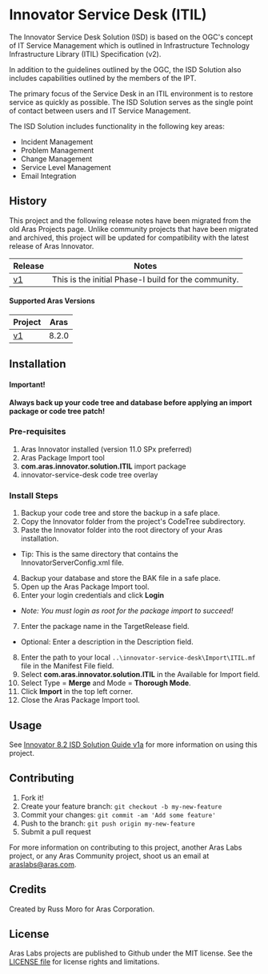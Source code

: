 # Innovator Service Desk (ITIL)

The Innovator Service Desk Solution (ISD) is based on the OGC's concept of IT Service Management which is outlined in Infrastructure Technology Infrastructure Library (ITIL) Specification (v2).

In addition to the guidelines outlined by the OGC, the ISD Solution also includes capabilities outlined by the members of the IPT.

The primary focus of the Service Desk in an ITIL environment is to restore service as quickly as possible. The ISD Solution serves as the single point of contact between users and IT Service Management.

The ISD Solution includes functionality in the following key areas:

* Incident Management
* Problem Management
* Change Management
* Service Level Management
* Email Integration

## History

This project and the following release notes have been migrated from the old Aras Projects page. Unlike community projects that have been migrated and archived, this project will be updated for compatibility with the latest release of Aras Innovator.

Release | Notes
--------|--------
[v1](https://github.com/ArasLabs/innovator-service-desk/releases/tag/v1) | This is the initial Phase-I build for the community.

#### Supported Aras Versions

Project | Aras
--------|------
[v1](https://github.com/ArasLabs/innovator-service-desk/releases/tag/v1) | 8.2.0

## Installation

#### Important!
**Always back up your code tree and database before applying an import package or code tree patch!**

### Pre-requisites

1. Aras Innovator installed (version 11.0 SPx preferred)
2. Aras Package Import tool
3. **com.aras.innovator.solution.ITIL** import package
4. innovator-service-desk code tree overlay

### Install Steps

1. Backup your code tree and store the backup in a safe place.
2. Copy the Innovator folder from the project's CodeTree subdirectory.
3. Paste the Innovator folder into the root directory of your Aras installation.
  * Tip: This is the same directory that contains the InnovatorServerConfig.xml file.
4. Backup your database and store the BAK file in a safe place.
5. Open up the Aras Package Import tool.
6. Enter your login credentials and click **Login**
  * _Note: You must login as root for the package import to succeed!_
7. Enter the package name in the TargetRelease field.
  * Optional: Enter a description in the Description field.
8. Enter the path to your local `..\innovator-service-desk\Import\ITIL.mf` file in the Manifest File field.
9. Select **com.aras.innovator.solution.ITIL** in the Available for Import field.
10. Select Type = **Merge** and Mode = **Thorough Mode**.
11. Click **Import** in the top left corner.
12. Close the Aras Package Import tool.

## Usage

See [Innovator 8.2 ISD Solution Guide v1a](./Documentation/Innovator%208.2%20ISD%20Solution%20Guide%20v1a.pdf) for more information on using this project.

## Contributing

1. Fork it!
2. Create your feature branch: `git checkout -b my-new-feature`
3. Commit your changes: `git commit -am 'Add some feature'`
4. Push to the branch: `git push origin my-new-feature`
5. Submit a pull request

For more information on contributing to this project, another Aras Labs project, or any Aras Community project, shoot us an email at araslabs@aras.com.

## Credits

Created by Russ Moro for Aras Corporation.

## License

Aras Labs projects are published to Github under the MIT license. See the [LICENSE file](./LICENSE.md) for license rights and limitations.
